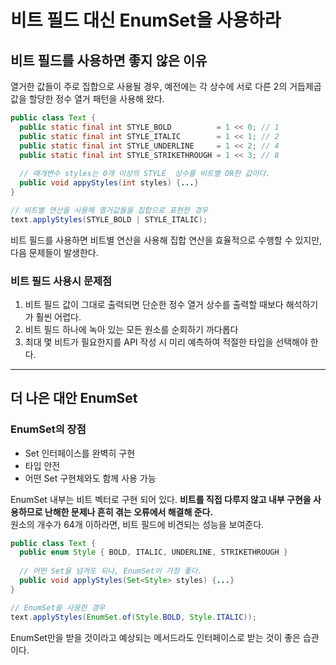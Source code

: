 # 비트 필드 대신 EnumSet을 사용하라

## 비트 필드를 사용하면 좋지 않은 이유
열거한 값들이 주로 집합으로 사용될 경우, 예전에는 각 상수에 서로 다른 2의 거듭제곱 값을 할당한 정수 열거 패턴을 사용해 왔다.

```java
public class Text {
  public static final int STYLE_BOLD          = 1 << 0;	// 1
  public static final int STYLE_ITALIC        = 1 << 1;	// 2
  public static final int STYLE_UNDERLINE     = 1 << 2;	// 4
  public static final int STYLE_STRIKETHROUGH = 1 << 3;	// 8
    
  // 매개변수 styles는 0개 이상의 STYLE_ 상수를 비트별 OR한 값이다.
  public void appyStyles(int styles) {...}
}

// 비트별 연산을 사용해 열거값들을 집합으로 표현한 경우
text.applyStyles(STYLE_BOLD | STYLE_ITALIC);
```

비트 필드를 사용하면 비트별 연산을 사용해 집합 연산을 효율적으로 수행할 수 있지만, 다음 문제들이 발생한다.

### 비트 필드 사용시 문제점
1. 비트 필드 값이 그대로 출력되면 단순한 정수 열거 상수를 출력할 때보다 해석하기가 훨씬 어렵다.
2. 비트 필드 하나에 녹아 있는 모든 원소를 순회하기 까다롭다
3. 최대 몇 비트가 필요한지를 API 작성 시 미리 예측하여 적절한 타입을 선택해야 한다.

---
## 더 나은 대안 EnumSet

### EnumSet의 장점

- Set 인터페이스를 완벽히 구현
- 타입 안전
- 어떤 Set 구현체와도 함께 사용 가능

EnumSet 내부는 비트 벡터로 구현 되어 있다. **비트를 직접 다루지 않고 내부 구현을 사용하므로 난해한 문제나 흔히 겪는 오류에서 해결해 준다.**<br>
원소의 개수가 64개 이하라면, 비트 필드에 비견되는 성능을 보여준다.

```java
public class Text { 
  public enum Style { BOLD, ITALIC, UNDERLINE, STRIKETHROUGH }
    
  // 어떤 Set을 넘겨도 되나, EnumSet이 가장 좋다.
  public void applyStyles(Set<Style> styles) {...}
}

// EnumSet을 사용한 경우
text.applyStyles(EnumSet.of(Style.BOLD, Style.ITALIC));
```

EnumSet만을 받을 것이라고 예상되는 메서드라도 인터페이스로 받는 것이 좋은 습관이다.
